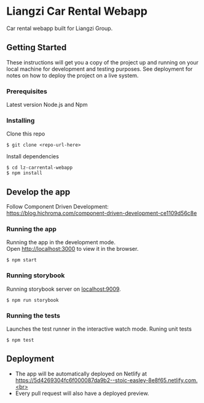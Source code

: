 # Liangzi Car Rental Webapp

Car rental webapp built for Liangzi Group.

## Getting Started

These instructions will get you a copy of the project up and running on your local machine for development and testing purposes. See deployment for notes on how to deploy the project on a live system.

### Prerequisites

Latest version Node.js and Npm

### Installing

Clone this repo
```
$ git clone <repo-url-here>
```

Install dependencies
```
$ cd lz-carrental-webapp
$ npm install
```

## Develop the app 

Follow Component Driven Development: https://blog.hichroma.com/component-driven-development-ce1109d56c8e

### Running the app

Running the app in the development mode.<br>
Open [http://localhost:3000](http://localhost:3000) to view it in the browser.
```
$ npm start
```

### Running storybook

Running storybook server on [localhost:9009](localhost:9009).
```
$ npm run storybook
```

### Running the tests

Launches the test runner in the interactive watch mode.
Runing unit tests
```
$ npm test
```

## Deployment

- The app will be automatically deployed on Netlify at https://5d4269304fc6f000087da9b2--stoic-easley-8e8f65.netlify.com.<br>
- Every pull request will also have a deployed preview.
